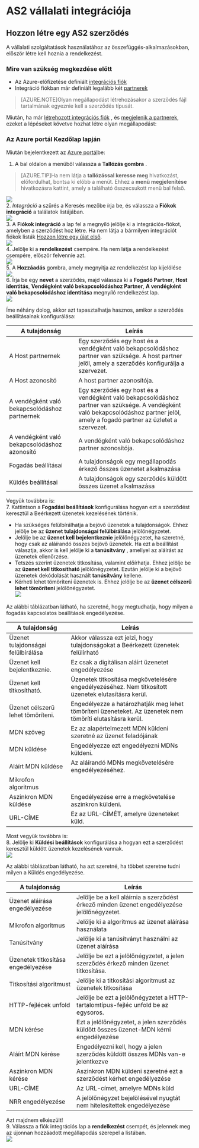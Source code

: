 <properties 
    pageTitle="Ismerje meg, hogyan AS2 megállapodást a nagyvállalati integrációs csomag létrehozása" 
    description="Ismerje meg, a nagyvállalati integrációs csomag létrehozása AS2 megállapodást |} Microsoft Azure alkalmazás szolgáltatás" 
    services="logic-apps" 
    documentationCenter=".net,nodejs,java"
    authors="msftman" 
    manager="erikre" 
    editor="cgronlun"/>

<tags 
    ms.service="logic-apps" 
    ms.workload="integration" 
    ms.tgt_pltfrm="na" 
    ms.devlang="na" 
    ms.topic="article" 
    ms.date="06/29/2016" 
    ms.author="deonhe"/>

# <a name="enterprise-integration-with-as2"></a>AS2 vállalati integrációja

## <a name="create-an-as2-agreement"></a>Hozzon létre egy AS2 szerződés
A vállalati szolgáltatások használatához az összefüggés-alkalmazásokban, először létre kell hoznia a rendelkezést. 

### <a name="heres-what-you-need-before-you-get-started"></a>Mire van szükség megkezdése előtt
- Az Azure-előfizetése definiált [integrációs fiók](./app-service-logic-enterprise-integration-accounts.md)  
- Integráció fiókban már definiált legalább két [partnerek](./app-service-logic-enterprise-integration-partners.md)  

>[AZURE.NOTE]Olyan megállapodást létrehozásakor a szerződés fájl tartalmának egyeznie kell a szerződés típusát.    


Miután, ha már [létrehozott integrációs fiók](./app-service-logic-enterprise-integration-accounts.md) , és [megjelenik a partnerek](./app-service-logic-enterprise-integration-partners.md), ezeket a lépéseket követve hozhat létre olyan megállapodást:  

### <a name="from-the-azure-portal-home-page"></a>Az Azure portál Kezdőlap lapján

Miután bejelentkezett az [Azure portál](http://portal.azure.com "Azure portál")be:  
1. A bal oldalon a menüből válassza a **Tallózás gombra** .  

>[AZURE.TIP]Ha nem látja a **tallózással keresse meg** hivatkozást, előfordulhat, bontsa ki előbb a menüt. Ehhez a **menü megjelenítése** hivatkozásra kattint, amely a található összecsukott menü bal felső.  

![](./media/app-service-logic-enterprise-integration-overview/overview-1.png)    
2. *Integráció* a szűrés a Keresés mezőbe írja be, és válassza a **Fiókok integráció** a találatok listájában.       
 ![](./media/app-service-logic-enterprise-integration-overview/overview-2.png)  
3. A **Fiókok integráció** a lap fel a megnyíló jelölje ki a integrációs-fiókot, amelyben a szerződést hoz létre. Ha nem látja a bármilyen integrációt fiókok listák [Hozzon létre egy újat első](./app-service-logic-enterprise-integration-accounts.md "All about integration accounts").  
![](./media/app-service-logic-enterprise-integration-overview/overview-3.png)  
4.  Jelölje ki a **rendelkezést** csempére. Ha nem látja a rendelkezést csempére, először felvennie azt.   
![](./media/app-service-logic-enterprise-integration-agreements/agreement-1.png)   
5. A **Hozzáadás** gombra, amely megnyitja az rendelkezést lap kijelölése  
![](./media/app-service-logic-enterprise-integration-agreements/agreement-2.png)  
6. Írja be egy **nevet** a szerződés, majd válassza ki a **Fogadó Partner**, **Host identitás**, **Vendégként való bekapcsolódáshoz Partner**, **A vendégként való bekapcsolódáshoz identitás**a megnyíló rendelkezést lap.  
![](./media/app-service-logic-enterprise-integration-agreements/agreement-3.png)  

Íme néhány dolog, akkor azt tapasztalhatja hasznos, amikor a szerződés beállításainak konfigurálása: 
  
|A tulajdonság|Leírás|
|----|----|
|A Host partnernek|Egy szerződés egy host és a vendégként való bekapcsolódáshoz partner van szüksége. A host partner jelöl, amely a szerződés konfigurálja a szervezet.|
|A Host azonosító|A host partner azonosítója. |
|A vendégként való bekapcsolódáshoz partnernek|Egy szerződés egy host és a vendégként való bekapcsolódáshoz partner van szüksége. A vendégként való bekapcsolódáshoz partner jelöl, amely a fogadó partner az üzletet a szervezet.|
|A vendégként való bekapcsolódáshoz azonosító|A vendégként való bekapcsolódáshoz partner azonosítója.|
|Fogadás beállításai|A tulajdonságok egy megállapodás érkező összes üzenetet alkalmazása|
|Küldés beállításai|A tulajdonságok egy szerződés küldött összes üzenet alkalmazása|  
Vegyük továbbra is:  
7. Kattintson a **Fogadási beállítások** konfigurálása hogyan ezt a szerződést keresztül a Beérkezett üzenetek kezelésének történik.  
 
 - Ha szükséges felülbírálhatja a bejövő üzenetek a tulajdonságok. Ehhez jelölje be az **üzenet tulajdonságai felülbírálása** jelölőnégyzetet.
  - Jelölje be az **üzenet kell bejelentkeznie** jelölőnégyzetet, ha szeretné, hogy csak az aláírandó összes bejövő üzenetek. Ha ezt a beállítást választja, akkor is kell jelölje ki a **tanúsítvány** , amellyel az aláírást az üzenetek ellenőrzése.
  - Tetszés szerint üzenetek titkosítása, valamint előírhatja. Ehhez jelölje be az **üzenet kell titkosítható** jelölőnégyzetet. Ezután jelölje ki a bejövő üzenetek dekódolását használt **tanúsítvány** kellene.
  - Kérheti lehet tömöríteni üzenetek is. Ehhez jelölje be az **üzenet célszerű lehet tömöríteni** jelölőnégyzetet.  
![](./media/app-service-logic-enterprise-integration-agreements/agreement-4.png)  

Az alábbi táblázatban látható, ha szeretné, hogy megtudhatja, hogy milyen a fogadás kapcsolatos beállítások engedélyezése.  

|A tulajdonság|Leírás|
|----|----|
|Üzenet tulajdonságai felülbírálása|Akkor válassza ezt jelzi, hogy tulajdonságokat a Beérkezett üzenetek felülírható |
|Üzenet kell bejelentkeznie.|Ez csak a digitálisan aláírt üzenetet engedélyezése|
|Üzenet kell titkosítható.|Üzenetek titkosítása megkövetelésére engedélyezéséhez. Nem titkosított üzenetek elutasításra kerül.|
|Üzenet célszerű lehet tömöríteni.|Engedélyezze a határozhatják meg lehet tömöríteni üzeneteket. Az üzenetek nem tömöríti elutasításra kerül.|
|MDN szöveg|Ez az alapértelmezett MDN küldeni szeretné az üzenet feladójának|
|MDN küldése|Engedélyezze ezt engedélyezni MDNs küldeni.|
|Aláírt MDN küldése|Az aláírandó MDNs megkövetelésére engedélyezéséhez.|
|Mikrofon algoritmus||
|Aszinkron MDN küldése|Engedélyezése erre a megkövetelése aszinkron küldeni.|
|URL-CÍME|Ez az URL-CÍMÉT, amelyre üzeneteket küld.|
Most vegyük továbbra is:  
8. Jelölje ki **Küldési beállítások** konfigurálása a hogyan ezt a szerződést keresztül küldött üzenetek kezelésének vannak.  
![](./media/app-service-logic-enterprise-integration-agreements/agreement-5.png)  

Az alábbi táblázatban látható, ha azt szeretné, ha többet szeretne tudni milyen a Küldés engedélyezése.  

|A tulajdonság|Leírás|
|----|----|
|Üzenet aláírása engedélyezése|Jelölje be a kell aláírnia a szerződést érkező minden üzenet engedélyezése jelölőnégyzetet.|
|Mikrofon algoritmus|Jelölje ki a algoritmus az üzenet aláírása használata|
|Tanúsítvány|Jelölje ki a tanúsítványt használni az üzenet aláírása|
|Üzenetek titkosítása engedélyezése|Jelölje be ezt a jelölőnégyzetet, a jelen szerződés érkező minden üzenet titkosítása.|
|Titkosítási algoritmust|Jelölje ki a titkosítási algoritmust az üzenetek titkosítása|
|HTTP-fejlécek unfold|Jelölje be ezt a jelölőnégyzetet a HTTP-tartalomtípus-fejléc unfold be az egysoros.|
|MDN kérése|Ezt a jelölőnégyzetet, a jelen szerződés küldött összes üzenet-MDN kérni engedélyezése|
|Aláírt MDN kérése|Engedélyezni kell, hogy a jelen szerződés küldött összes MDNs van-e jelentkezve|
|Aszinkron MDN kérése|Aszinkron MDN küldeni szeretné ezt a szerződést kérhet engedélyezése|
|URL-CÍME|Az URL-címet, amelyre MDNs küld|
|NRR engedélyezése|A jelölőnégyzet bejelölésével nyugtát nem hitelesítettek engedélyezése|
Azt majdnem elkészült!  
9. Válassza a fiók integrációs lap a **rendelkezést** csempét, és jelennek meg az újonnan hozzáadott megállapodás szerepel a listában.  
![](./media/app-service-logic-enterprise-integration-agreements/agreement-6.png)

